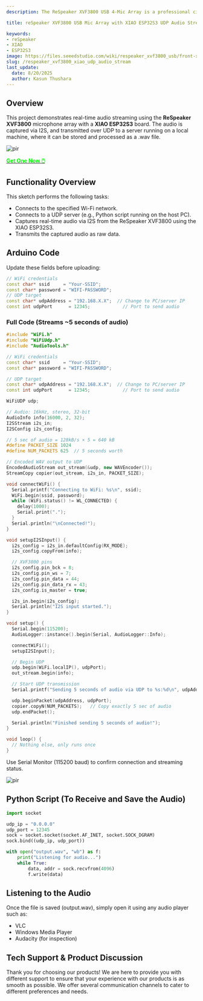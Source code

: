 ```yaml
---
description: The ReSpeaker XVF3800 USB 4-Mic Array is a professional circular microphone array with AEC, beamforming, noise suppression, and 360° voice capture. Paired with the XIAO ESP32S3, it enables advanced voice control for smart devices, robotics, and IoT applications. Discover seamless integration and dual-mode flexibility.

title: reSpeaker XVF3800 USB Mic Array with XIAO ESP32S3 UDP Audio Streaming 

keywords:
- reSpeaker
- XIAO
- ESP32S3
image: https://files.seeedstudio.com/wiki/respeaker_xvf3800_usb/front-xiao.webp
slug: /respeaker_xvf3800_xiao_udp_audio_stream
last_update:
  date: 8/20/2025
  author: Kasun Thushara
---
```


## Overview


This project demonstrates real-time audio streaming using the **ReSpeaker XVF3800** microphone array with a **XIAO ESP32S3** board. The audio is captured via I2S, and transmitted over UDP to a server running on a local machine, where it can be stored and processed as a .wav file.

<p style={{textAlign: 'center'}}><img src="https://files.seeedstudio.com/wiki/respeaker_xvf3800_usb/front-xiao.jpg" alt="pir" width={600} height="auto" /></p>

<div class="get_one_now_container" style={{textAlign: 'center'}}>
    <a class="get_one_now_item" href="https://www.seeedstudio.com/ReSpeaker-XVF3800-4-Mic-Array-With-XIAO-ESP32S3-p-6489.html" target="_blank">
            <strong><span><font color={'FFFFFF'} size={"4"}> Get One Now 🖱️</font></span></strong>
    </a>
</div>

## Functionality Overview

This sketch performs the following tasks:

- Connects to the specified Wi-Fi network.
- Connects to a UDP server (e.g., Python script running on the host PC).
- Captures real-time audio via I2S from the ReSpeaker XVF3800 using the XIAO ESP32S3.
- Transmits the captured audio as raw data.

## Arduino Code

Update these fields before uploading:

```cpp
// WiFi credentials
const char* ssid     = "Your-SSID";
const char* password = "WIFI-PASSWORD";
// UDP target
const char* udpAddress = "192.168.X.X";  // Change to PC/server IP
const int udpPort      = 12345;            // Port to send audio

```

### Full Code (Streams ~5 seconds of audio)

```cpp
#include "WiFi.h"
#include "WiFiUdp.h"
#include "AudioTools.h"

// WiFi credentials
const char* ssid     = "Your-SSID";
const char* password = "WIFI-PASSWORD";

// UDP target
const char* udpAddress = "192.168.X.X";  // Change to PC/server IP
const int udpPort      = 12345;            // Port to send audio

WiFiUDP udp;

// Audio: 16kHz, stereo, 32-bit
AudioInfo info(16000, 2, 32);
I2SStream i2s_in;
I2SConfig i2s_config;

// 5 sec of audio = 128kB/s × 5 = 640 kB
#define PACKET_SIZE 1024
#define NUM_PACKETS 625  // 5 seconds worth

// Encoded WAV output to UDP
EncodedAudioStream out_stream(&udp, new WAVEncoder());
StreamCopy copier(out_stream, i2s_in, PACKET_SIZE);

void connectWiFi() {
  Serial.printf("Connecting to WiFi: %s\n", ssid);
  WiFi.begin(ssid, password);
  while (WiFi.status() != WL_CONNECTED) {
    delay(1000);
    Serial.print(".");
  }
  Serial.println("\nConnected!");
}

void setupI2SInput() {
  i2s_config = i2s_in.defaultConfig(RX_MODE);
  i2s_config.copyFrom(info);

  // XVF3800 pins
  i2s_config.pin_bck = 8;     
  i2s_config.pin_ws = 7;      
  i2s_config.pin_data = 44;   
  i2s_config.pin_data_rx = 43;  
  i2s_config.is_master = true;  

  i2s_in.begin(i2s_config);
  Serial.println("I2S input started.");
}

void setup() {
  Serial.begin(115200);
  AudioLogger::instance().begin(Serial, AudioLogger::Info);

  connectWiFi();
  setupI2SInput();

  // Begin UDP
  udp.begin(WiFi.localIP(), udpPort);
  out_stream.begin(info);

  // Start UDP transmission
  Serial.printf("Sending 5 seconds of audio via UDP to %s:%d\n", udpAddress, udpPort);

  udp.beginPacket(udpAddress, udpPort);
  copier.copyN(NUM_PACKETS);   // Copy exactly 5 sec of audio
  udp.endPacket();

  Serial.println("Finished sending 5 seconds of audio!");
}

void loop() {
  // Nothing else, only runs once
}

```

Use Serial Monitor (115200 baud) to confirm connection and streaming status.


<p style={{textAlign: 'center'}}><img src="https://files.seeedstudio.com/wiki/respeaker_xvf3800_usb/udp.png" alt="pir" width={600} height="auto" /></p>

## Python Script (To Receive and Save the Audio)

```python
import socket

udp_ip = "0.0.0.0"
udp_port = 12345
sock = socket.socket(socket.AF_INET, socket.SOCK_DGRAM)
sock.bind((udp_ip, udp_port))

with open("output.wav", "wb") as f:
    print("Listening for audio...")
    while True:
        data, addr = sock.recvfrom(4096)
        f.write(data)

```

## Listening to the Audio

Once the file is saved (output.wav), simply open it using any audio player such as:

- VLC
- Windows Media Player
- Audacity (for inspection)




## Tech Support & Product Discussion

Thank you for choosing our products! We are here to provide you with different support to ensure that your experience with our products is as smooth as possible. We offer several communication channels to cater to different preferences and needs.

<div class="button_tech_support_container">
<a href="https://forum.seeedstudio.com/" class="button_forum"></a> 
<a href="https://www.seeedstudio.com/contacts" class="button_email"></a>
</div>

<div class="button_tech_support_container">
<a href="https://discord.gg/eWkprNDMU7" class="button_discord"></a> 
<a href="https://github.com/Seeed-Studio/wiki-documents/discussions/69" class="button_discussion"></a>
</div>